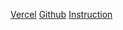 [Vercel](https://lws-blogify-bd.vercel.app/)
[Github](https://github.com/AhmedNazir/LWS-Blogify)
[Instruction](https://www.youtube.com/watch?v=bxYhrwidl2s)
